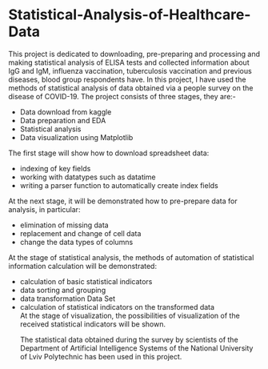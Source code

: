 # Statistical-Analysis-of-Healthcare-Data
This project is dedicated to downloading, pre-preparing and processing and making statistical analysis of ELISA tests and collected information about IgG and IgM, influenza vaccination, tuberculosis vaccination and previous diseases, blood group respondents have.
In this project, I have used the methods of statistical analysis of data obtained via a people survey on the disease of COVID-19. The project consists of three stages, they are:-
<ul>
  <li>Data download from kaggle</li>
  <li>Data preparation and EDA</li>
  <li>Statistical analysis</li>
  <li>Data visualization using Matplotlib</li>
  </ul>
The first stage will show how to download spreadsheet data:
<ul>
  <li>indexing of key fields</li>
  <li>working with datatypes such as datatime</li>
  <li>writing a parser function to automatically create index fields</li>
  </ul>
At the next stage, it will be demonstrated how to pre-prepare data for analysis, in particular:
<ul>
<li>elimination of missing data</li>
  <li>replacement and change of cell data</li>
  <li>change the data types of columns</li>
  </ul>
At the stage of statistical analysis, the methods of automation of statistical information calculation will be demonstrated:
<ul>
  <li>calculation of basic statistical indicators</li>
  <li>data sorting and grouping</li>
  <li>data transformation Data Set</li>
  <li>calculation of statistical indicators on the transformed data</li>
At the stage of visualization, the possibilities of visualization of the received statistical indicators will be shown.

The statistical data obtained during the survey by scientists of the Department of Artificial Intelligence Systems of the National University of Lviv Polytechnic has been used in this project. 
